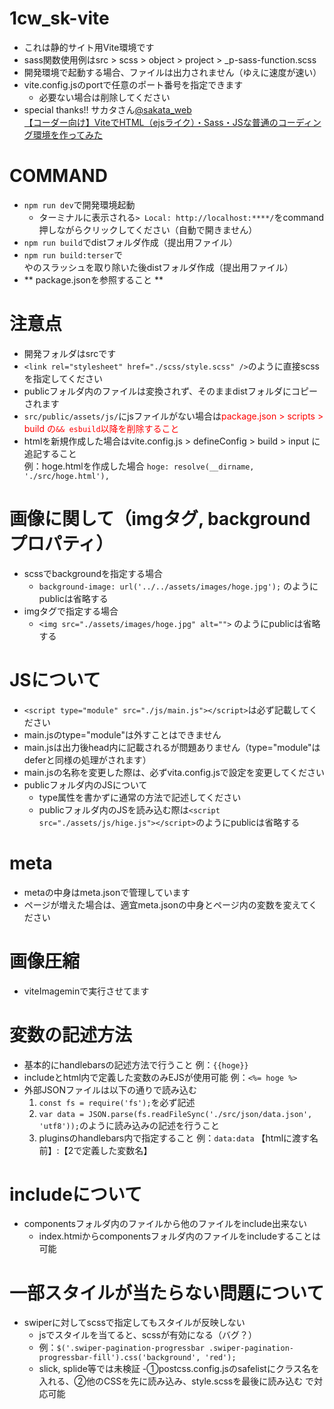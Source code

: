 # 1cw_sk-vite
- これは静的サイト用Vite環境です
- sass関数使用例はsrc > scss > object > project > _p-sass-function.scss
- 開発環境で起動する場合、ファイルは出力されません（ゆえに速度が速い）
- vite.config.jsのportで任意のポート番号を指定できます
  - 必要ない場合は削除してください
- special thanks!! サカタさん[@sakata_web](https://mobile.twitter.com/sakata_web)<br>
  [【コーダー向け】ViteでHTML（ejsライク）・Sass・JSな普通のコーディング環境を作ってみた](https://zenn.dev/sakata_kazuma/articles/59a741489c8bbc)

# COMMAND
- `npm run dev`で開発環境起動
  - ターミナルに表示される`> Local: http://localhost:****/`をcommand押しながらクリックしてください（自動で開きません）
- `npm run build`でdistフォルダ作成（提出用ファイル）
- `npm run build:terser`で<br />や<img />のスラッシュを取り除いた後distフォルダ作成（提出用ファイル）
- ** package.jsonを参照すること **

# 注意点
- 開発フォルダはsrcです
- `<link rel="stylesheet" href="./scss/style.scss" />`のように直接scssを指定してください
- publicフォルダ内のファイルは変換されず、そのままdistフォルダにコピーされます
- `src/public/assets/js/`にjsファイルがない場合は<font color="Red">package.json > scripts > build の`&& esbuild`以降を削除すること</font>
- htmlを新規作成した場合はvite.config.js > defineConfig > build > input に追記すること<br>
例：hoge.htmlを作成した場合
`hoge: resolve(__dirname, './src/hoge.html'),`

# 画像に関して（imgタグ, backgroundプロパティ）
- scssでbackgroundを指定する場合
    - `background-image: url('../../assets/images/hoge.jpg');` のようにpublicは省略する
- imgタグで指定する場合
    - `<img src="./assets/images/hoge.jpg" alt="">` のようにpublicは省略する

# JSについて
- `<script type="module" src="./js/main.js"></script>`は必ず記載してください
- main.jsのtype="module"は外すことはできません
- main.jsは出力後head内に記載されるが問題ありません（type="module"はdeferと同様の処理がされます）
- main.jsの名称を変更した際は、必ずvita.config.jsで設定を変更してください
- publicフォルダ内のJSについて
    - type属性を書かずに通常の方法で記述してください
    - publicフォルダ内のJSを読み込む際は`<script src="./assets/js/hige.js"></script>`のようにpublicは省略する
    
# meta
- metaの中身はmeta.jsonで管理しています
- ページが増えた場合は、適宜meta.jsonの中身とページ内の変数を変えてください

# 画像圧縮
- viteImageminで実行させてます

# 変数の記述方法
- 基本的にhandlebarsの記述方法で行うこと 例：`{{hoge}}`
- includeとhtml内で定義した変数のみEJSが使用可能 例：`<%= hoge %>`
- 外部JSONファイルは以下の通りで読み込む
  1. `const fs = require('fs');`を必ず記述
  2. `var data = JSON.parse(fs.readFileSync('./src/json/data.json', 'utf8'));`のように読み込みの記述を行うこと
  3. pluginsのhandlebars内で指定すること
  例：`data:data` 【htmlに渡す名前】:【2で定義した変数名】

# includeについて
- componentsフォルダ内のファイルから他のファイルをinclude出来ない
  - index.htmiからcomponentsフォルダ内のファイルをincludeすることは可能

# 一部スタイルが当たらない問題について
- swiperに対してscssで指定してもスタイルが反映しない
  - jsでスタイルを当てると、scssが有効になる（バグ？）
  - 例：`$('.swiper-pagination-progressbar .swiper-pagination-progressbar-fill').css('background', 'red');`
  - slick, splide等では未検証
  -①postcss.config.jsのsafelistにクラス名を入れる、②他のCSSを先に読み込み、style.scssを最後に読み込む で対応可能


